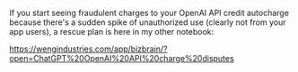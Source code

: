 If you start seeing fraudulent charges to your OpenAI API credit autocharge because there's a sudden spike of unauthorized use (clearly not from your app users), a rescue plan is here in my other notebook:

https://wengindustries.com/app/bizbrain/?open=ChatGPT%20OpenAI%20API%20charge%20disputes